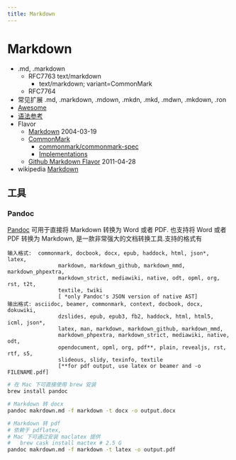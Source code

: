 ```yaml
---
title: Markdown
---
```


# Markdown

- .md, .markdown
  - RFC7763 text/markdown
    - text/markdown; variant=CommonMark
  - RFC7764
- 常见扩展 .md, .markdown, .mdown, .mkdn, .mkd, .mdwn, .mkdown, .ron
- [Awesome](./markdown-awesome.md)
- [语法参考](./markdown-reference.md)
- Flavor
  - [Markdown](https://daringfireball.net/projects/markdown/syntax)
    2004-03-19
  - [CommonMark](https://commonmark.org/)
    - [commonmark/commonmark-spec](https://github.com/commonmark/commonmark-spec)
    - [Implementations](https://github.com/commonmark/commonmark-spec/wiki/List-of-CommonMark-Implementations)
  - [Github Markdown Flavor](./markdown-gh.md)
    2011-04-28
- wikipedia [Markdown](https://en.wikipedia.org/wiki/Markdown)

## 工具

### Pandoc

[Pandoc](http://pandoc.org/) 可用于直接将 Markdown 转换为 Word 或者 PDF. 也支持将 Word 或者 PDF 转换为 Markdown, 是一款非常强大的文档转换工具.支持的格式有

```
输入格式:  commonmark, docbook, docx, epub, haddock, html, json*, latex,
                markdown, markdown_github, markdown_mmd, markdown_phpextra,
                markdown_strict, mediawiki, native, odt, opml, org, rst, t2t,
                textile, twiki
                [ *only Pandoc's JSON version of native AST]
输出格式: asciidoc, beamer, commonmark, context, docbook, docx, dokuwiki,
                dzslides, epub, epub3, fb2, haddock, html, html5, icml, json*,
                latex, man, markdown, markdown_github, markdown_mmd,
                markdown_phpextra, markdown_strict, mediawiki, native, odt,
                opendocument, opml, org, pdf**, plain, revealjs, rst, rtf, s5,
                slideous, slidy, texinfo, textile
                [**for pdf output, use latex or beamer and -o FILENAME.pdf]
```

```bash
# 在 Mac 下可直接使用 brew 安装
brew install pandoc

# Markdown 转 docx
pandoc makrdown.md -f markdown -t docx -o output.docx

# Markdown 转 pdf
# 依赖于 pdflatex,
# Mac 下可通过安装 maclatex 提供
#   brew cask install mactex # 2.5 G
pandoc makrdown.md -f markdown -t latex -o output.pdf
```
